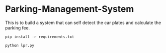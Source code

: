 # Parking-Management-System
This is to build a system that can self detect the car plates and calculate the parking fee.

    pip install -r requirements.txt 
    
    python lpr.py
